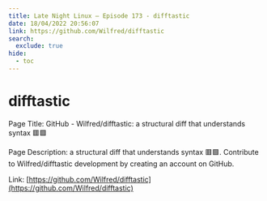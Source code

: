 ```yaml
---
title: Late Night Linux – Episode 173 - difftastic
date: 18/04/2022 20:56:07
link: https://github.com/Wilfred/difftastic
search:
  exclude: true
hide:
  - toc
---
```


# difftastic

Page Title: GitHub - Wilfred/difftastic: a structural diff that understands syntax 🟥🟩

Page Description: a structural diff that understands syntax 🟥🟩. Contribute to Wilfred/difftastic development by creating an account on GitHub. 

Link: [https://github.com/Wilfred/difftastic](https://github.com/Wilfred/difftastic)